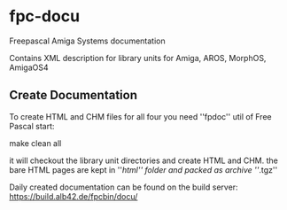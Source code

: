# fpc-docu
Freepascal Amiga Systems documentation

Contains XML description for library units for Amiga, AROS, MorphOS, AmigaOS4

## Create Documentation

To create HTML and CHM files for all four you need ''fpdoc'' util of Free Pascal start:

make clean all

it will checkout the library unit directories and create HTML and CHM.
the bare HTML pages are kept in ''*html'' folder and packed as archive ''*.tgz''

Daily created documentation can be found on the build server: https://build.alb42.de/fpcbin/docu/